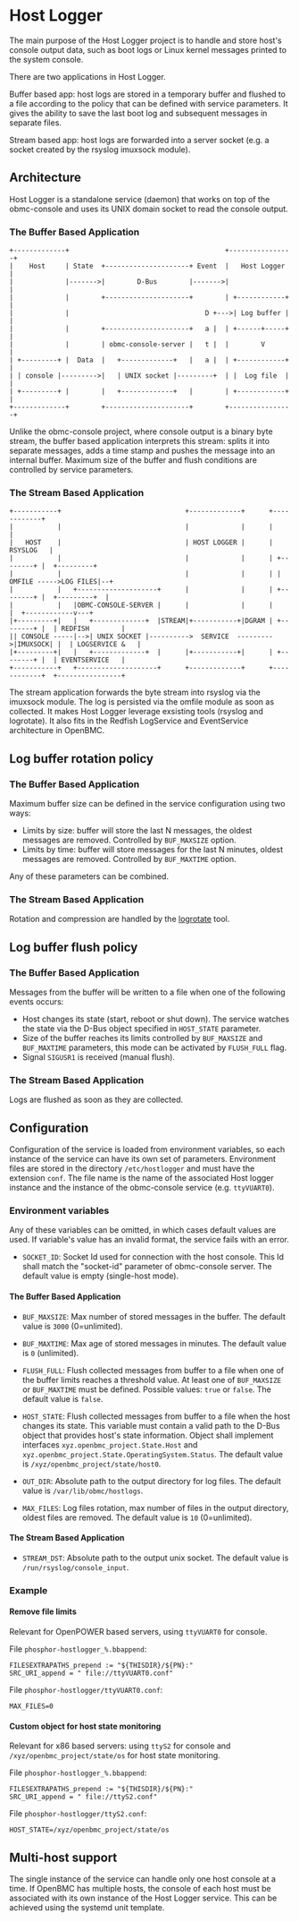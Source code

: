 # Host Logger

The main purpose of the Host Logger project is to handle and store host's
console output data, such as boot logs or Linux kernel messages printed to the
system console.

There are two applications in Host Logger.

Buffer based app: host logs are stored in a temporary buffer and flushed to a file
according to the policy that can be defined with service parameters. It gives
the ability to save the last boot log and subsequent messages in separate files.

Stream based app: host logs are forwarded into a server socket (e.g. a socket created
by the rsyslog imuxsock module).

## Architecture

Host Logger is a standalone service (daemon) that works on top of the
obmc-console and uses its UNIX domain socket to read the console output.

### The Buffer Based Application
```
+-------------+                                       +----------------+
|    Host     | State  +---------------------+ Event  |   Host Logger  |
|             |------->|        D-Bus        |------->|                |
|             |        +---------------------+        | +------------+ |
|             |                                  D +--->| Log buffer | |
|             |        +---------------------+   a |  | +------+-----+ |
|             |        | obmc-console-server |   t |  |        V       |
| +---------+ |  Data  |   +-------------+   |   a |  | +------------+ |
| | console |--------->|   | UNIX socket |---------+  | |  Log file  | |
| +---------+ |        |   +-------------+   |        | +------------+ |
+-------------+        +---------------------+        +----------------+
```

Unlike the obmc-console project, where console output is a binary byte stream,
the buffer based application interprets this stream: splits it into separate
messages, adds a time stamp and pushes the message into an internal buffer.
Maximum size of the buffer and flush conditions are controlled by service
parameters.

### The Stream Based Application

```
+-----------+                               +-------------+      +------------+
|           |                               |             |      |            |
|   HOST    |                               | HOST LOGGER |      |  RSYSLOG   |
|           |                               |             |      | +--------+ |  +---------+
|           |                               |             |      | | OMFILE ----->LOG FILES|--+
|           |   +--------------------+      |             |      | +--------+ |  +---------+  |
|           |   |OBMC-CONSOLE-SERVER |      |             |      |            |  +------------v---+
|+---------+|   |   +-------------+  |STREAM|+-----------+|DGRAM | +--------+ |  | REDFISH        |
|| CONSOLE -----|-->| UNIX SOCKET |---------->  SERVICE  --------->|IMUXSOCK| |  | LOGSERVICE &   |
|+---------+|   |   +-------------+  |      |+-----------+|      | +--------+ |  | EVENTSERVICE   |
+-----------+   +--------------------+      +-------------+      +------------+  +----------------+
```

The stream application forwards the byte stream into rsyslog via the imuxsock
module. The log is persisted via the omfile module as soon as collected. It makes
Host Logger leverage exsisting tools (rsyslog and logrotate). It also fits in the
Redfish LogService and EventService architecture in OpenBMC.

## Log buffer rotation policy

### The Buffer Based Application

Maximum buffer size can be defined in the service configuration using two ways:
- Limits by size: buffer will store the last N messages, the oldest messages are
  removed. Controlled by `BUF_MAXSIZE` option.
- Limits by time: buffer will store messages for the last N minutes, oldest
  messages are removed. Controlled by `BUF_MAXTIME` option.

Any of these parameters can be combined.

### The Stream Based Application

Rotation and compression are handled by the [logrotate](https://linux.die.net/man/8/logrotate)
tool.

## Log buffer flush policy

### The Buffer Based Application

Messages from the buffer will be written to a file when one of the following
events occurs:
- Host changes its state (start, reboot or shut down). The service watches the
  state via the D-Bus object specified in `HOST_STATE` parameter.
- Size of the buffer reaches its limits controlled by `BUF_MAXSIZE` and
  `BUF_MAXTIME` parameters, this mode can be activated by `FLUSH_FULL` flag.
- Signal `SIGUSR1` is received (manual flush).

### The Stream Based Application

Logs are flushed as soon as they are collected.

## Configuration

Configuration of the service is loaded from environment variables, so each
instance of the service can have its own set of parameters.
Environment files are stored in the directory `/etc/hostlogger` and must have
the extension `conf`. The file name is the name of the associated Host logger
instance and the instance of the obmc-console service (e.g. `ttyVUART0`).

### Environment variables

Any of these variables can be omitted, in which cases default values are used.
If variable's value has an invalid format, the service fails with an error.

- `SOCKET_ID`: Socket Id used for connection with the host console. This Id
  shall match the "socket-id" parameter of obmc-console server.
  The default value is empty (single-host mode).

#### The Buffer Based Application

- `BUF_MAXSIZE`: Max number of stored messages in the buffer. The default value
  is `3000` (0=unlimited).

- `BUF_MAXTIME`: Max age of stored messages in minutes. The default value is
  `0` (unlimited).

- `FLUSH_FULL`: Flush collected messages from buffer to a file when one of the
  buffer limits reaches a threshold value. At least one of `BUF_MAXSIZE` or
  `BUF_MAXTIME` must be defined. Possible values: `true` or `false`. The default
  value is `false`.

- `HOST_STATE`: Flush collected messages from buffer to a file when the host
  changes its state. This variable must contain a valid path to the D-Bus object
  that provides host's state information. Object shall implement interfaces
  `xyz.openbmc_project.State.Host` and `xyz.openbmc_project.State.OperatingSystem.Status`.
  The default value is `/xyz/openbmc_project/state/host0`.

- `OUT_DIR`: Absolute path to the output directory for log files. The default
  value is `/var/lib/obmc/hostlogs`.

- `MAX_FILES`: Log files rotation, max number of files in the output directory,
  oldest files are removed. The default value is `10` (0=unlimited).

#### The Stream Based Application

- `STREAM_DST`: Absolute path to the output unix socket. The default value is
  `/run/rsyslog/console_input`.

### Example

#### Remove file limits

Relevant for OpenPOWER based servers, using `ttyVUART0` for console.

File `phosphor-hostlogger_%.bbappend`:
```
FILESEXTRAPATHS_prepend := "${THISDIR}/${PN}:"
SRC_URI_append = " file://ttyVUART0.conf"
```

File `phosphor-hostlogger/ttyVUART0.conf`:
```
MAX_FILES=0
```

#### Custom object for host state monitoring

Relevant for x86 based servers: using `ttyS2` for console and
`/xyz/openbmc_project/state/os` for host state monitoring.

File `phosphor-hostlogger_%.bbappend`:
```
FILESEXTRAPATHS_prepend := "${THISDIR}/${PN}:"
SRC_URI_append = " file://ttyS2.conf"
```

File `phosphor-hostlogger/ttyS2.conf`:
```
HOST_STATE=/xyz/openbmc_project/state/os
```

## Multi-host support

The single instance of the service can handle only one host console at a time.
If OpenBMC has multiple hosts, the console of each host must be associated with
its own instance of the Host Logger service. This can be achieved using the
systemd unit template.
